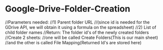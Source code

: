 # Google-Drive-Folder-Creation

//Parameters needed:
//1)  Parent folder URL
//(since id is needed for the GDrive API, we will obtain it using a formula on the spreadsheet)
//2)  List of child folder names
//Return: The folder id's of the newly created folders
//Create 2 sheets:
//one will be called Create Folders(This is our main sheet)
//and the other is called File Mapping(Returned Id's are stored here)
